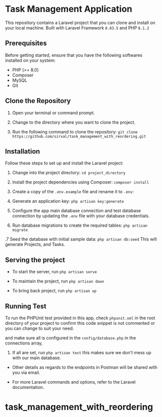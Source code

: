 # Task Management Application
This repository contains a Laravel project that you can clone and install on your local machine. Built with Laravel Framework `8.83.5` and PHP `8.1.2`

## Prerequisites

Before getting started, ensure that you have the following softwares installed on your system:

- PHP (>= 8.0)
- Composer
- MySQL
- Git

## Clone the Repository

1. Open your terminal or command prompt.

2. Change to the directory where you want to clone the project.

3. Run the following command to clone the repository: `git clone  https://github.com/sirval/task_management_with_reordering.git`

## Installation

Follow these steps to set up and install the Laravel project:

1. Change into the project directory: `cd project_directory`

2. Install the project dependencies using Composer: `composer install`

3. Create a copy of the `.env.example` file and rename it to `.env`:

4. Generate an application key: `php artisan key:generate`

5. Configure the app main database connection and test database connection by updating the `.env` file with your database credentials.

6. Run database migrations to create the required tables: `php artisan migrate`

.7 Seed the database with initial sample data: `php artisan db:seed` This will generate Projects, and Tasks.
## Serving the project

- To start the server, run `php artisan serve`

- To maintain the project, run `php artisan down`

- To bring back project, run `php artisan up`

## Running Test

To run the PHPUnit test provided in this app, check `phpunit.xml` in the root directory of your project to confirm this code snippet is not commented or you can change to suit your need.

<!-- <a href="https://raw.githubusercontent.com/sirval/tramango_api/main/public/files/test.png" target="_blank"><img src="https://raw.githubusercontent.com/sirval/tramango_api/main/public/files/test.png" /></a> -->

and make sure all is configured in the `config/database.php` in the connections array,

1. If all are set, run `php artisan test` this makes sure we don't mess up with our main database.
<!-- 2. if all are set, you will see about 15 passed test as seen in the screenshot below. -->

<!-- <a href="https://raw.githubusercontent.com/sirval/tramango_api/main/public/files/passed_test.png" target="_blank"><img src="https://raw.githubusercontent.com/sirval/tramango_api/main/public/files/passed_test.png" /></a> -->


- Other details as regards to the endpoints in Postman will be shared with you via email.

- For more Laravel commands and options, refer to the Laravel documentation.



# task_management_with_reordering
